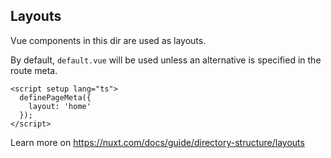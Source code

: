 ## Layouts

Vue components in this dir are used as layouts.

By default, `default.vue` will be used unless an alternative is specified in the route meta.

```vue
<script setup lang="ts">
  definePageMeta({
    layout: 'home'
  });
</script>
```

Learn more on https://nuxt.com/docs/guide/directory-structure/layouts
